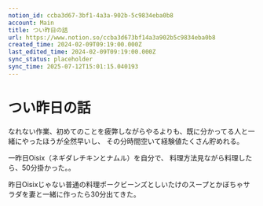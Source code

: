 ```yaml
---
notion_id: ccba3d67-3bf1-4a3a-902b-5c9834eba0b8
account: Main
title: つい昨日の話
url: https://www.notion.so/ccba3d673bf14a3a902b5c9834eba0b8
created_time: 2024-02-09T09:19:00.000Z
last_edited_time: 2024-02-09T09:19:00.000Z
sync_status: placeholder
sync_time: 2025-07-12T15:01:15.040193
---
```

# つい昨日の話


なれない作業、初めてのことを疲弊しながらやるよりも、既に分かってる人と一緒にやったほうが全然早いし、
その分時間空いて経験値たくさん貯めれる。


一昨日Oisix（ネギダレチキンとナムル）を自分で、
料理方法見ながら料理したら、50分掛かった。。


昨日Oisixじゃない普通の料理ポークビーンズとしいたけのスープとかぼちゃサラダを妻と一緒に作ったら30分出てきた。